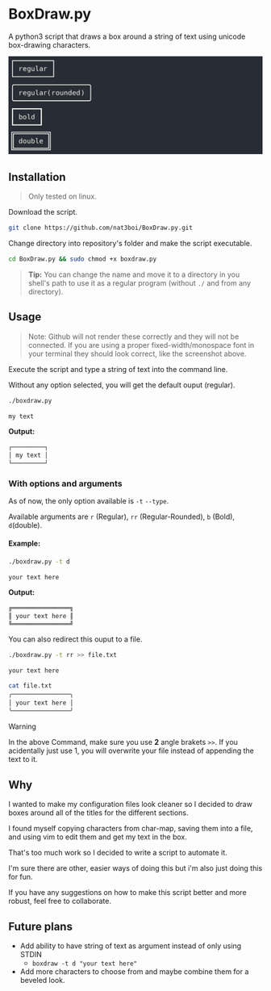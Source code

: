 # BoxDraw.py

A python3 script that draws a box around a string of text using unicode box-drawing characters.

![Screenshot](example_ouput.png)

## Installation
> Only tested on linux.

Download the script.

```bash
git clone https://github.com/nat3boi/BoxDraw.py.git
```
Change directory into repository's folder and make the script executable.

```bash
cd BoxDraw.py && sudo chmod +x boxdraw.py
```

> **Tip:** You can change the name and move it to a directory in you shell's path to use it as a regular program (without `./` and from any directory). 

## Usage
> Note: Github will not render these correctly and they will not be connected. If you are using a proper fixed-width/monospace font in your terminal they should look correct, like the screenshot above.

Execute the script and type a string of text into the command line.

Without any option selected, you will get the default ouput (regular). 

```bash
./boxdraw.py 
```
```
my text
```

**Output:**
```STDOUT
┌─────────┐
│ my text │
└─────────┘
```

### With options and arguments
As of now, the only option available is `-t` `--type`.

Available arguments are `r` (Regular), `rr` (Regular-Rounded), `b` (Bold), `d`(double).

#### Example:

```bash
./boxdraw.py -t d
```
```
your text here
```

**Output:**
```
╔════════════════╗
║ your text here ║
╚════════════════╝
```

You can also redirect this ouput to a file.
```bash 
./boxdraw.py -t rr >> file.txt
```
```
your text here
```
```bash
cat file.txt
╭────────────────╮
│ your text here │
╰────────────────╯
```
> [!WARNING]
>In the above Command, make sure you use **2** angle brakets `>>`. If you acidentally just use 1, you will overwrite your file instead of appending the text to it.

## Why

I wanted to make my configuration files look cleaner so I decided to draw boxes around all of the titles for the different sections.

I found myself copying characters from char-map, saving them into a file, and using vim to edit them and get my text in the box. 

That's too much work so I decided to write a script to automate it.

I'm sure there are other, easier ways of doing this but i'm also just doing this for fun.

If you have any suggestions on how to make this script better and more robust, feel free to collaborate. 

## Future plans
- Add ability to have string of text as argument instead of only using STDIN
    - `boxdraw -t d "your text here"`
- Add more characters to choose from and maybe combine them for a beveled look.
